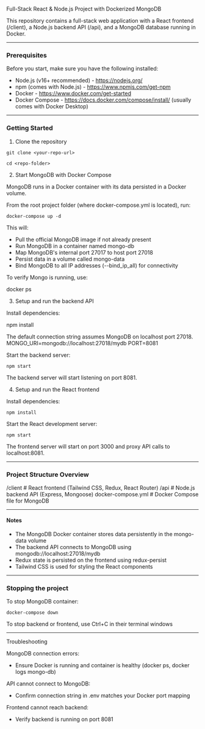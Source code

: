 Full-Stack React & Node.js Project with Dockerized MongoDB

This repository contains a full-stack web application with a React frontend (/client), a Node.js backend API (/api), and
a MongoDB database running in Docker.

---

### Prerequisites

Before you start, make sure you have the following installed:

- Node.js (v16+ recommended) - https://nodejs.org/
- npm (comes with Node.js) - https://www.npmjs.com/get-npm
- Docker - https://www.docker.com/get-started
- Docker Compose - https://docs.docker.com/compose/install/ (usually comes with Docker Desktop)

---

### Getting Started

1. Clone the repository

`git clone <your-repo-url>`

`cd <repo-folder>`

2. Start MongoDB with Docker Compose

MongoDB runs in a Docker container with its data persisted in a Docker volume.

From the root project folder (where docker-compose.yml is located), run:

`docker-compose up -d`

This will:

- Pull the official MongoDB image if not already present
- Run MongoDB in a container named mongo-db
- Map MongoDB's internal port 27017 to host port 27018
- Persist data in a volume called mongo-data
- Bind MongoDB to all IP addresses (--bind_ip_all) for connectivity

To verify Mongo is running, use:

docker ps

3. Setup and run the backend API

Install dependencies:

npm install

The default connection string assumes MongoDB on localhost port 27018.
MONGO_URI=mongodb://localhost:27018/mydb
PORT=8081

Start the backend server:

`npm start`

The backend server will start listening on port 8081.

4. Setup and run the React frontend

Install dependencies:

`npm install`

Start the React development server:

`npm start`

The frontend server will start on port 3000 and proxy API calls to localhost:8081.

---

### Project Structure Overview

/client # React frontend (Tailwind CSS, Redux, React Router)
/api # Node.js backend API (Express, Mongoose)
docker-compose.yml # Docker Compose file for MongoDB

---

#### Notes

- The MongoDB Docker container stores data persistently in the mongo-data volume
- The backend API connects to MongoDB using mongodb://localhost:27018/mydb
- Redux state is persisted on the frontend using redux-persist
- Tailwind CSS is used for styling the React components

---

### Stopping the project

To stop MongoDB container:

`docker-compose down`

To stop backend or frontend, use Ctrl+C in their terminal windows

---

Troubleshooting

MongoDB connection errors:

- Ensure Docker is running and container is healthy (docker ps, docker logs mongo-db)

API cannot connect to MongoDB:

- Confirm connection string in .env matches your Docker port mapping

Frontend cannot reach backend:

- Verify backend is running on port 8081